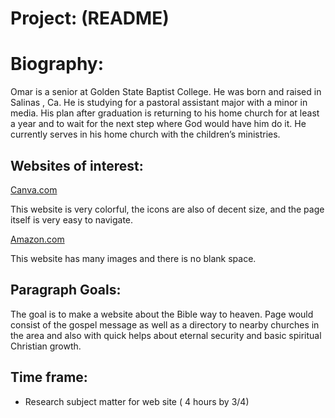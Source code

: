 <!DOCTYPE html>
# Project: (README)
# Biography:
<p> Omar is a senior at Golden State Baptist College. He was born and raised in Salinas , Ca. He is studying for a pastoral assistant major with a minor in media. His plan after graduation is returning to his home church for at least a year and to wait for the next step where God would have him do it. He currently serves in his home church with the children’s ministries. </p>

## Websites of interest: 
<p><a href="https://www.canva.com/">Canva.com</a></p> This website is very colorful, the icons are also of decent size, and the page itself is very easy to navigate. 
<p><a href="https://www.amazon.com/">Amazon.com</a></p>  This website has many images and there is no blank space. </p> 


## Paragraph Goals:
<p> The goal is to make a website about the Bible way to heaven. Page would consist of the gospel message as well as a directory to nearby churches in the area and also with quick helps about eternal security and basic spiritual Christian growth. 

## Time frame:
* Research subject matter for web site ( 4 hours by 3/4)

